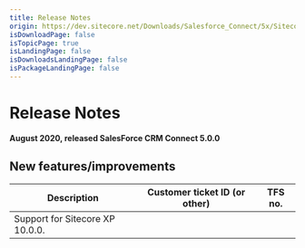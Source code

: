 ```yaml
---
title: Release Notes
origin: https://dev.sitecore.net/Downloads/Salesforce_Connect/5x/Sitecore_Connect_for_Salesforce_CRM_500/Release_Notes
isDownloadPage: false
isTopicPage: true
isLandingPage: false
isDownloadsLandingPage: false
isPackageLandingPage: false
---
```


# Release Notes

**August 2020, released SalesForce CRM Connect 5.0.0**

## New features/improvements

 | Description | Customer ticket ID (or other) | TFS no. |
 | --- | --- | --- |
 | Support for Sitecore XP 10.0.0. |  |  |